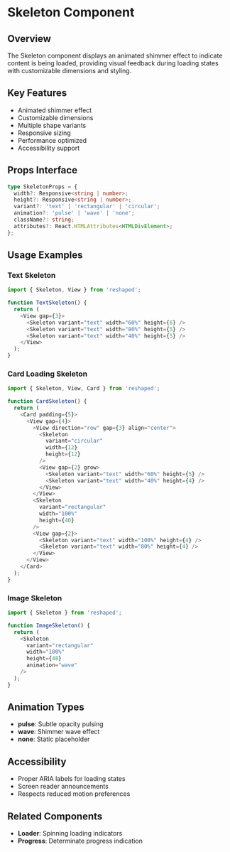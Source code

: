 # Skeleton Component

## Overview
The Skeleton component displays an animated shimmer effect to indicate content is being loaded, providing visual feedback during loading states with customizable dimensions and styling.

## Key Features
- Animated shimmer effect
- Customizable dimensions
- Multiple shape variants
- Responsive sizing
- Performance optimized
- Accessibility support

## Props Interface
```typescript
type SkeletonProps = {
  width?: Responsive<string | number>;
  height?: Responsive<string | number>;
  variant?: 'text' | 'rectangular' | 'circular';
  animation?: 'pulse' | 'wave' | 'none';
  className?: string;
  attributes?: React.HTMLAttributes<HTMLDivElement>;
};
```

## Usage Examples

### Text Skeleton
```typescript
import { Skeleton, View } from 'reshaped';

function TextSkeleton() {
  return (
    <View gap={3}>
      <Skeleton variant="text" width="60%" height={6} />
      <Skeleton variant="text" width="80%" height={5} />
      <Skeleton variant="text" width="40%" height={5} />
    </View>
  );
}
```

### Card Loading Skeleton
```typescript
import { Skeleton, View, Card } from 'reshaped';

function CardSkeleton() {
  return (
    <Card padding={5}>
      <View gap={4}>
        <View direction="row" gap={3} align="center">
          <Skeleton 
            variant="circular" 
            width={12} 
            height={12} 
          />
          <View gap={2} grow>
            <Skeleton variant="text" width="60%" height={5} />
            <Skeleton variant="text" width="40%" height={4} />
          </View>
        </View>
        <Skeleton 
          variant="rectangular" 
          width="100%" 
          height={40}
        />
        <View gap={2}>
          <Skeleton variant="text" width="100%" height={4} />
          <Skeleton variant="text" width="80%" height={4} />
        </View>
      </View>
    </Card>
  );
}
```

### Image Skeleton
```typescript
import { Skeleton } from 'reshaped';

function ImageSkeleton() {
  return (
    <Skeleton
      variant="rectangular"
      width="100%"
      height={48}
      animation="wave"
    />
  );
}
```

## Animation Types
- **pulse**: Subtle opacity pulsing
- **wave**: Shimmer wave effect
- **none**: Static placeholder

## Accessibility
- Proper ARIA labels for loading states
- Screen reader announcements
- Respects reduced motion preferences

## Related Components
- **Loader**: Spinning loading indicators
- **Progress**: Determinate progress indication